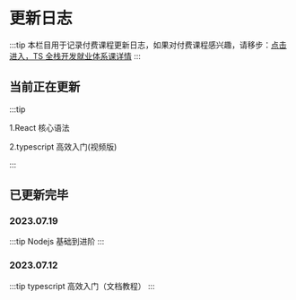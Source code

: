 # 更新日志

:::tip
本栏目用于记录付费课程更新日志，如果对付费课程感兴趣，请移步：[点击进入，TS 全栈开发就业体系课详情](/course/system/ts/)
:::

## 当前正在更新

:::tip

1.React 核心语法

2.typescript 高效入门(视频版)

:::

## 已更新完毕

### 2023.07.19

:::tip
Nodejs 基础到进阶
:::

### 2023.07.12

:::tip
typescript 高效入门（文档教程）
:::
